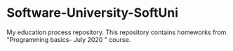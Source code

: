 # Software-University-SoftUni
My education process repository.
This repository contains homeworks from "Programming basics- July 2020 " course.
